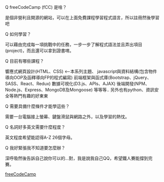 Q freeCodeCamp (fCC) 是啥？

是個非營利且開源的網站，可以在上面免費課程學習程式語言，所以註冊然後學習吧

Q 如何學習？

可以藉由完成每一項挑戰中的任務，一步一步了解程式語法並且弄出項目(project)，而且還可以拿到證書唷。

Q 目前有哪些課程？

響應式網頁設計(HTML、CSS) <--本系列主題、
javascript與資料結構(包含物件導向OOP及函釋導向FP的程式編寫)
前端框架與函式庫(Bootstrap、jQuery、SASS、React、Redux)
數據可視化(D3.js、APIs、AJAX)
後端開發(NPM、Node.js、Express、MongoDB及Mongoose)
等等等..
另外也有python、資訊安全等熱門有趣的好東東

Q 需要具備什麼條件才能學這些？

需要一台電腦接上螢幕、鍵盤滑鼠與網路之外，以及學習的熱忱。

Q 名詞好多英文需要什麼程度？

英文程度希望能認得A-Z 26個字母。

Q 我好緊張我不知道要怎麼辦？

深呼吸然後告訴自己說你可以的...對，我是說我自己QQ，希望鐵人賽能撐到完賽。

[freeCodeCamp](https://www.freecodecamp.org/)
